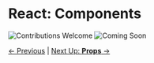 # React: Components

![Contributions Welcome][contributing-badge]
![Coming Soon][coming-soon-badge]

[&#x2190; Previous](the-basics.md) | [Next Up: **Props** &#x2192;](props.md)

[contributing-badge]: https://img.shields.io/badge/contributions-welcome!-4BADFF.svg
[coming-soon-badge]: https://img.shields.io/badge/coming-soon!-FF6262.svg
